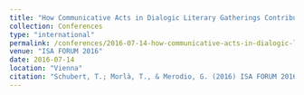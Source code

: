 ```yaml
---
title: "How Communicative Acts in Dialogic Literary Gatherings Contribute to Enrich Language Skills and Increase Social Cohesion"
collection: Conferences
type: "international"
permalink: /conferences/2016-07-14-how-communicative-acts-in-dialogic-literary-gatherings-contribute-to-enrich-language-skills-and-increase-social-cohesion
venue: "ISA FORUM 2016"
date: 2016-07-14
location: "Vienna"
citation: "Schubert, T.; Morlà, T., & Merodio, G. (2016) ISA FORUM 2016. RC25 Language and Society. How Communicative Acts in Dialogic Literary Gatherings Contribute to Enrich Language Skills and Increase Social Cohesion. Research Committees session: Language and Representation: Struggles in the Global Age (July 10-14,Vienna)"
---
```

